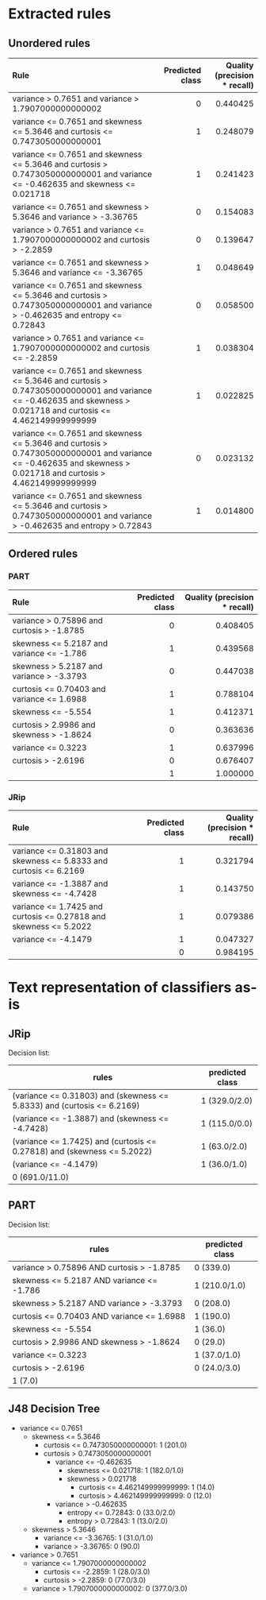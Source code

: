 # Extracted rules

## Unordered rules

| Rule | Predicted class | Quality (precision * recall) |
|:----|----:|----:|
| variance > 0.7651 and variance > 1.7907000000000002 | 0 | 0.440425 |
| variance <= 0.7651 and skewness <= 5.3646 and curtosis <= 0.7473050000000001 | 1 | 0.248079 |
| variance <= 0.7651 and skewness <= 5.3646 and curtosis > 0.7473050000000001 and variance <= -0.462635 and skewness <= 0.021718 | 1 | 0.241423 |
| variance <= 0.7651 and skewness > 5.3646 and variance > -3.36765 | 0 | 0.154083 |
| variance > 0.7651 and variance <= 1.7907000000000002 and curtosis > -2.2859 | 0 | 0.139647 |
| variance <= 0.7651 and skewness > 5.3646 and variance <= -3.36765 | 1 | 0.048649 |
| variance <= 0.7651 and skewness <= 5.3646 and curtosis > 0.7473050000000001 and variance > -0.462635 and entropy <= 0.72843 | 0 | 0.058500 |
| variance > 0.7651 and variance <= 1.7907000000000002 and curtosis <= -2.2859 | 1 | 0.038304 |
| variance <= 0.7651 and skewness <= 5.3646 and curtosis > 0.7473050000000001 and variance <= -0.462635 and skewness > 0.021718 and curtosis <= 4.462149999999999 | 1 | 0.022825 |
| variance <= 0.7651 and skewness <= 5.3646 and curtosis > 0.7473050000000001 and variance <= -0.462635 and skewness > 0.021718 and curtosis > 4.462149999999999 | 0 | 0.023132 |
| variance <= 0.7651 and skewness <= 5.3646 and curtosis > 0.7473050000000001 and variance > -0.462635 and entropy > 0.72843 | 1 | 0.014800 |

## Ordered rules

### PART

| Rule | Predicted class | Quality (precision * recall) |
|:----|----:|----:|
| variance > 0.75896 and curtosis > -1.8785 | 0 | 0.408405 |
| skewness <= 5.2187 and variance <= -1.786 | 1 | 0.439568 |
| skewness > 5.2187 and variance > -3.3793 | 0 | 0.447038 |
| curtosis <= 0.70403 and variance <= 1.6988 | 1 | 0.788104 |
| skewness <= -5.554 | 1 | 0.412371 |
| curtosis > 2.9986 and skewness > -1.8624 | 0 | 0.363636 |
| variance <= 0.3223 | 1 | 0.637996 |
| curtosis > -2.6196 | 0 | 0.676407 |
|  | 1 | 1.000000 |


### JRip

| Rule | Predicted class | Quality (precision * recall) |
|:----|----:|----:|
| variance <= 0.31803 and skewness <= 5.8333 and curtosis <= 6.2169 | 1 | 0.321794 |
| variance <= -1.3887 and skewness <= -4.7428 | 1 | 0.143750 |
| variance <= 1.7425 and curtosis <= 0.27818 and skewness <= 5.2022 | 1 | 0.079386 |
| variance <= -4.1479 | 1 | 0.047327 |
|  | 0 | 0.984195 |


# Text representation of classifiers as-is

## JRip

Decision list:

rules | predicted class
---|---
(variance <= 0.31803) and (skewness <= 5.8333) and (curtosis <= 6.2169)|1 (329.0/2.0)
(variance <= -1.3887) and (skewness <= -4.7428)|1 (115.0/0.0)
(variance <= 1.7425) and (curtosis <= 0.27818) and (skewness <= 5.2022)|1 (63.0/2.0)
(variance <= -4.1479)|1 (36.0/1.0)
|0 (691.0/11.0)


## PART

Decision list:

rules | predicted class
---|---
variance > 0.75896 AND curtosis > -1.8785|0 (339.0)
skewness <= 5.2187 AND variance <= -1.786|1 (210.0/1.0)
skewness > 5.2187 AND variance > -3.3793|0 (208.0)
curtosis <= 0.70403 AND variance <= 1.6988|1 (190.0)
skewness <= -5.554|1 (36.0)
curtosis > 2.9986 AND skewness > -1.8624|0 (29.0)
variance <= 0.3223|1 (37.0/1.0)
curtosis > -2.6196|0 (24.0/3.0)
|1 (7.0)


## J48 Decision Tree

* variance <= 0.7651
	* skewness <= 5.3646
		* curtosis <= 0.7473050000000001: 1 (201.0)
		* curtosis > 0.7473050000000001
			* variance <= -0.462635
				* skewness <= 0.021718: 1 (182.0/1.0)
				* skewness > 0.021718
					* curtosis <= 4.462149999999999: 1 (14.0)
					* curtosis > 4.462149999999999: 0 (12.0)
			* variance > -0.462635
				* entropy <= 0.72843: 0 (33.0/2.0)
				* entropy > 0.72843: 1 (13.0/2.0)
	* skewness > 5.3646
		* variance <= -3.36765: 1 (31.0/1.0)
		* variance > -3.36765: 0 (90.0)
* variance > 0.7651
	* variance <= 1.7907000000000002
		* curtosis <= -2.2859: 1 (28.0/3.0)
		* curtosis > -2.2859: 0 (77.0/3.0)
	* variance > 1.7907000000000002: 0 (377.0/3.0)


